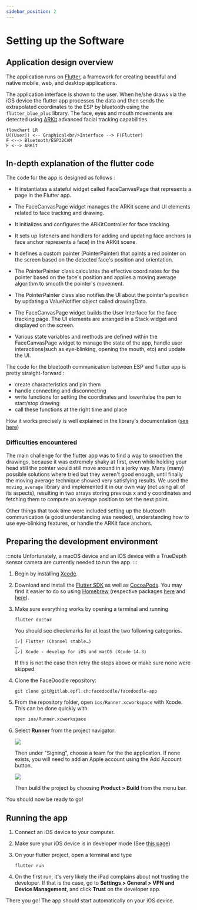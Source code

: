 ```yaml
---
sidebar_position: 2
---
```


# Setting up the Software

## Application design overview

The application runs on [Flutter](https://flutter.dev), a framework for creating beautiful and native mobile, web, and desktop applications.

The application interface is shown to the user. When he/she draws via the iOS device the flutter app processes the data and then sends the extrapolated coordinates to the ESP by bluetooth using the `flutter_blue_plus` library. The face, eyes and mouth movements are detected using [ARKit](https://developer.apple.com/augmented-reality/) advanced facial tracking capabilities.


```mermaid
flowchart LR
U((User)) <-- Graphical<br/>Interface --> F(Flutter) 
F <--> Bluetooth/ESP32CAM
F <--> ARKit
```

## In-depth explanation of the flutter code

The code for the app is designed as follows :
- It instantiates a stateful widget called FaceCanvasPage that represents a page in the Flutter app.

- The FaceCanvasPage widget manages the ARKit scene and UI elements related to face tracking and drawing.

- It initializes and configures the ARKitController for face tracking.

- It sets up listeners and handlers for adding and updating face anchors (a face anchor represents a face) in the ARKit scene.

- It defines a custom painter (PointerPainter) that paints a red pointer on the screen based on the detected face's position and orientation.

- The PointerPainter class calculates the effective coordinates for the pointer based on the face's position and applies a moving average algorithm to smooth the pointer's movement.

- The PointerPainter class also notifies the UI about the pointer's position by updating a ValueNotifier object called drawingData.

- The FaceCanvasPage widget builds the User Interface for the face tracking page. The UI elements are arranged in a Stack widget and displayed on the screen.
- Various state variables and methods are defined within the FaceCanvasPage widget to manage the state of the app, handle user interactions(such as eye-blinking, opening the mouth, etc) and update the UI.

The code for the bluetooth communication between ESP and flutter app is pretty straight-forward : 
- create characteristics and pin them
- handle connecting and disconnecting
- write functions for setting the coordinates and lower/raise the pen to start/stop drawing
- call these functions at the right time and place

How it works precisely is well explained in the library's documentation ([see here](https://pub.dev/packages/flutter_blue_plus))

### Difficulties encountered 
The main challenge for the flutter app was to find a way to smoothen the drawings, because it was extremely shaky at first, even while holding your head still the pointer would still move around in a jerky way. Many (many) possible solutions where tried but they weren't good enough, until finally the moving average technique showed very satisfying results. We used the `moving_average` library and implemented it in our own way (not using all of its aspects), resulting in two arrays storing previous x and y coordinates and fetching them to compute an average position to set the next point.

Other things that took time were included setting up the bluetooth communication (a good understanding was needed), understanding how to use eye-blinking features, or handle the ARKit face anchors.

## Preparing the development environment
:::note
Unfortunately, a macOS device and an iOS device with a TrueDepth sensor camera are currently needed to run the app.
:::

1. Begin by installing [Xcode](https://developer.apple.com/xcode).
2. Download and install the [Flutter SDK](https://docs.flutter.dev/get-started/install/macos) as well as [CocoaPods](https://cocoapods.org/). You may find it easier to do so using [Homebrew](https://brew.sh) (respective packages [here](https://formulae.brew.sh/cask/flutter#default) and [here](https://formulae.brew.sh/formula/cocoapods#default)).
3. Make sure everything works by opening a terminal and running
    ```bash
    flutter doctor
    ```
    You should see checkmarks for at least the two following categories.
    
    ```
    [✓] Flutter (Channel stable…)
    …
    [✓] Xcode - develop for iOS and macOS (Xcode 14.3)
    ```
    If this is not the case then retry the steps above or make sure none were skipped.
4. Clone the FaceDoodle repository:
    ```shell
    git clone git@gitlab.epfl.ch:facedoodle/facedoodle-app
    ```
    
5. From the repository folder, open `ios/Runner.xcworkspace` with Xcode. This can be done quickly with 
    ```bash
    open ios/Runner.xcworkspace
    ```
    
6. Select **Runner** from the project navigator:

    ![](https://hackmd.io/_uploads/SJmpDNBU3.png)
    
    Then under "Signing", choose a team for the the application. If none exists, you will need to add an Apple account using the Add Account button.
    
    ![](https://hackmd.io/_uploads/BkM_OVHI2.png)
    
    
    Then build the project by choosing **Product > Build** from the menu bar. 
    
You should now be ready to go!


## Running the app

1. Connect an iOS device to your computer.
2. Make sure your iOS device is in developer mode (See [this page](https://developer.apple.com/documentation/xcode/enabling-developer-mode-on-a-device))
3. On your flutter project, open a terminal and type 
    ``` 
    flutter run
    ````

4. On the first run, it's very likely the iPad complains about not trusting the developer. If that is the case, go to **Settings > General > VPN and Device Management**, and click **Trust** on the developer app.


There you go! The app should start automatically on your iOS device.
 